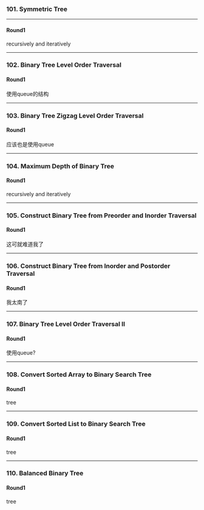 ### 101. Symmetric Tree

---

#### Round1

recursively  and iteratively

---

### 102. Binary Tree Level Order Traversal

#### Round1

使用queue的结构

---

### 103. Binary Tree Zigzag Level Order Traversal

#### Round1

应该也是使用queue

---

### 104. Maximum Depth of Binary Tree

#### Round1

recursively and iteratively

---

### 105. Construct Binary Tree from Preorder and Inorder Traversal

#### Round1

这可就难道我了

---

### 106. Construct Binary Tree from Inorder and Postorder Traversal

#### Round1

我太南了

---

### 107. Binary Tree Level Order Traversal II

#### Round1

使用queue?

---

### 108. Convert Sorted Array to Binary Search Tree

#### Round1

tree

---

### 109. Convert Sorted List to Binary Search Tree

#### Round1

tree

---

### 110. Balanced Binary Tree

#### Round1

tree

